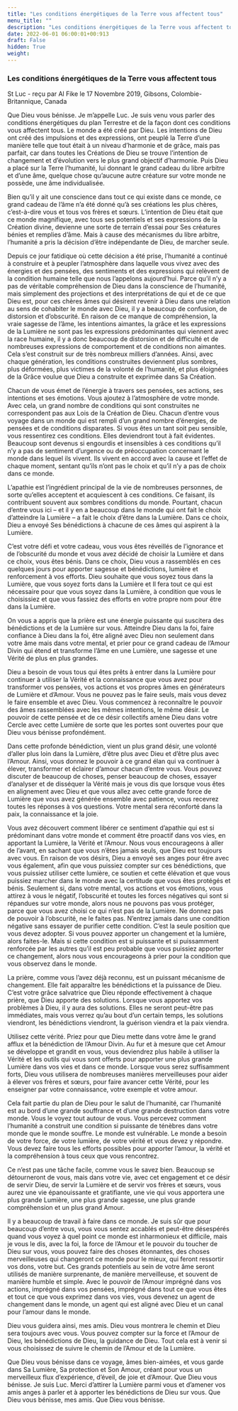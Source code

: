 ```yaml
---
title: "Les conditions énergétiques de la Terre vous affectent tous"
menu_title: ""
description: "Les conditions énergétiques de la Terre vous affectent tous"
date: 2022-06-01 06:00:01+00:913
draft: False
hidden: True
weight:
---
```

### Les conditions énergétiques de la Terre vous affectent tous

St Luc - reçu par Al Fike le 17 Novembre 2019, Gibsons, Colombie-Britannique, Canada

Que Dieu vous bénisse. Je m’appelle Luc. Je suis venu vous parler des conditions énergétiques du plan Terrestre et de la façon dont ces conditions vous affectent tous. Le monde a été créé par Dieu. Les intentions de Dieu ont créé des impulsions et des expressions, ont peuplé la Terre d’une manière telle que tout était à un niveau d’harmonie et de grâce, mais pas parfait, car dans toutes les Créations de Dieu se trouve l’intention de changement et d’évolution vers le plus grand objectif d’harmonie. Puis Dieu a placé sur la Terre l’humanité, lui donnant le grand cadeau du libre arbitre et d’une âme, quelque chose qu’aucune autre créature sur votre monde ne possède, une âme individualisée.

Bien qu’il y ait une conscience dans tout ce qui existe dans ce monde, ce grand cadeau de l’âme n’a été donné qu’à ses créations les plus chères, c’est-à-dire vous et tous vos frères et sœurs. L’intention de Dieu était que ce monde magnifique, avec tous ses potentiels et ses expressions de la Création divine, devienne une sorte de terrain d’essai pour Ses créatures bénies et remplies d’âme. Mais à cause des mécanismes du libre arbitre, l’humanité a pris la décision d’être indépendante de Dieu, de marcher seule.

Depuis ce jour fatidique où cette décision a été prise, l’humanité a continué à construire et à peupler l’atmosphère dans laquelle vous vivez avec des énergies et des pensées, des sentiments et des expressions qui relèvent de la condition humaine telle que nous l’appelons aujourd’hui. Parce qu’il n’y a pas de véritable compréhension de Dieu dans la conscience de l’humanité, mais simplement des projections et des interprétations de qui et de ce que Dieu est, pour ces chères âmes qui désirent revenir à Dieu dans une relation au sens de cohabiter le monde avec Dieu, il y a beaucoup de confusion, de distorsion et d’obscurité. En raison de ce manque de compréhension, la vraie sagesse de l’âme, les intentions aimantes, la grâce et les expressions de la Lumière ne sont pas les expressions prédominantes qui viennent avec la race humaine, il y a donc beaucoup de distorsion et de difficulté et de nombreuses expressions de comportement et de conditions non aimantes. Cela s’est construit sur de très nombreux milliers d’années. Ainsi, avec chaque génération, les conditions construites deviennent plus sombres, plus déformées, plus victimes de la volonté de l’humanité, et plus éloignées de la Grâce voulue que Dieu a construite et exprimée dans Sa Création.

Chacun de vous émet de l’énergie à travers ses pensées, ses actions, ses intentions et ses émotions. Vous ajoutez à l’atmosphère de votre monde. Avec cela, un grand nombre de conditions qui sont construites ne correspondent pas aux Lois de la Création de Dieu. Chacun d’entre vous voyage dans un monde qui est rempli d’un grand nombre d’énergies, de pensées et de conditions disparates. Si vous êtes un tant soit peu sensible, vous ressentirez ces conditions. Elles deviendront tout à fait évidentes. Beaucoup sont devenus si engourdis et insensibles à ces conditions qu’il n’y a pas de sentiment d’urgence ou de préoccupation concernant le monde dans lequel ils vivent. Ils vivent en accord avec la cause et l’effet de chaque moment, sentant qu’ils n’ont pas le choix et qu’il n’y a pas de choix dans ce monde.

L’apathie est l’ingrédient principal de la vie de nombreuses personnes, de sorte qu’elles acceptent et acquiescent à ces conditions. Ce faisant, ils contribuent souvent aux sombres conditions du monde. Pourtant, chacun d’entre vous ici – et il y en a beaucoup dans le monde qui ont fait le choix d’atteindre la Lumière – a fait le choix d’être dans la Lumière. Dans ce choix, Dieu a envoyé Ses bénédictions à chacune de ces âmes qui aspirent à la Lumière.

C’est votre défi et votre cadeau, vous vous êtes réveillés de l’ignorance et de l’obscurité du monde et vous avez décidé de choisir la Lumière et dans ce choix, vous êtes bénis. Dans ce choix, Dieu vous a rassemblés en ces quelques jours pour apporter sagesse et bénédictions, lumière et renforcement à vos efforts. Dieu souhaite que vous soyez tous dans la Lumière, que vous soyez forts dans la Lumière et Il fera tout ce qui est nécessaire pour que vous soyez dans la Lumière, à condition que vous le choisissiez et que vous fassiez des efforts en votre propre nom pour être dans la Lumière.

On vous a appris que la prière est une énergie puissante qui suscitera des bénédictions et de la Lumière sur vous. Atteindre Dieu dans la foi, faire confiance à Dieu dans la foi, être aligné avec Dieu non seulement dans votre âme mais dans votre mental, et prier pour ce grand cadeau de l’Amour Divin qui étend et transforme l’âme en une Lumière, une sagesse et une Vérité de plus en plus grandes.

Dieu a besoin de vous tous qui êtes prêts à entrer dans la Lumière pour continuer à utiliser la Vérité et la connaissance que vous avez pour transformer vos pensées, vos actions et vos propres âmes en générateurs de Lumière et d’Amour. Vous ne pouvez pas le faire seuls, mais vous devez le faire ensemble et avec Dieu. Vous commencez à reconnaître le pouvoir des âmes rassemblées avec les mêmes intentions, le même désir. Le pouvoir de cette pensée et de ce désir collectifs amène Dieu dans votre Cercle avec cette Lumière de sorte que les portes sont ouvertes pour que Dieu vous bénisse profondément.

Dans cette profonde bénédiction, vient un plus grand désir, une volonté d’aller plus loin dans la Lumière, d’être plus avec Dieu et d’être plus avec l’Amour. Ainsi, vous donnez le pouvoir à ce grand élan qui va continuer à élever, transformer et éclairer d’amour chacun d’entre vous. Vous pouvez discuter de beaucoup de choses, penser beaucoup de choses, essayer d’analyser et de disséquer la Vérité mais je vous dis que lorsque vous êtes en alignement avec Dieu et que vous allez avec cette grande force de Lumière que vous avez générée ensemble avec patience, vous recevrez toutes les réponses à vos questions. Votre mental sera réconforté dans la paix, la connaissance et la joie.

Vous avez découvert comment libérer ce sentiment d’apathie qui est si prédominant dans votre monde et comment être proactif dans vos vies, en apportant la Lumière, la Vérité et l’Amour. Nous vous encourageons à aller de l’avant, en sachant que vous n’êtes jamais seuls, que Dieu est toujours avec vous. En raison de vos désirs, Dieu a envoyé ses anges pour être avec vous également, afin que vous puissiez compter sur ces bénédictions, que vous puissiez utiliser cette lumière, ce soutien et cette élévation et que vous puissiez marcher dans le monde avec la certitude que vous êtes protégés et bénis. Seulement si, dans votre mental, vos actions et vos émotions, vous attirez à vous le négatif, l’obscurité et toutes les forces négatives qui sont si répandues sur votre monde, alors nous ne pouvons pas vous protéger, parce que vous avez choisi ce qui n’est pas de la Lumière. Ne donnez pas de pouvoir à l’obscurité, ne le faites pas. N’entrez jamais dans une condition négative sans essayer de purifier cette condition. C’est la seule position que vous devez adopter. Si vous pouvez apporter un changement et la lumière, alors faites-le. Mais si cette condition est si puissante et si puissamment renforcée par les autres qu’il est peu probable que vous puissiez apporter ce changement, alors nous vous encourageons à prier pour la condition que vous observez dans le monde.

La prière, comme vous l’avez déjà reconnu, est un puissant mécanisme de changement. Elle fait apparaître les bénédictions et la puissance de Dieu. C’est votre grâce salvatrice que Dieu réponde effectivement à chaque prière, que Dieu apporte des solutions. Lorsque vous apportez vos problèmes à Dieu, il y aura des solutions. Elles ne seront peut-être pas immédiates, mais vous verrez qu’au bout d’un certain temps, les solutions viendront, les bénédictions viendront, la guérison viendra et la paix viendra.

Utilisez cette vérité. Priez pour que Dieu mette dans votre âme le grand afflux et la bénédiction de l’Amour Divin. Au fur et à mesure que cet Amour se développe et grandit en vous, vous deviendrez plus habile à utiliser la Vérité et les outils qui vous sont offerts pour apporter une plus grande Lumière dans vos vies et dans ce monde. Lorsque vous serez suffisamment forts, Dieu vous utilisera de nombreuses manières merveilleuses pour aider à élever vos frères et sœurs, pour faire avancer cette Vérité, pour les enseigner par votre connaissance, votre exemple et votre amour.

Cela fait partie du plan de Dieu pour le salut de l’humanité, car l’humanité est au bord d’une grande souffrance et d’une grande destruction dans votre monde. Vous le voyez tout autour de vous. Vous percevez comment l’humanité a construit une condition si puissante de ténèbres dans votre monde que le monde souffre. Le monde est vulnérable. Le monde a besoin de votre force, de votre lumière, de votre vérité et vous devez y répondre. Vous devez faire tous les efforts possibles pour apporter l’amour, la vérité et la compréhension à tous ceux que vous rencontrez.

Ce n’est pas une tâche facile, comme vous le savez bien. Beaucoup se détourneront de vous, mais dans votre vie, avec cet engagement et ce désir de servir Dieu, de servir la Lumière et de servir vos frères et sœurs, vous aurez une vie épanouissante et gratifiante, une vie qui vous apportera une plus grande Lumière, une plus grande sagesse, une plus grande compréhension et un plus grand Amour.

Il y a beaucoup de travail à faire dans ce monde. Je suis sûr que pour beaucoup d’entre vous, vous vous sentez accablés et peut-être désespérés quand vous voyez à quel point ce monde est inharmonieux et difficile, mais je vous le dis, avec la foi, la force de l’Amour et le pouvoir du toucher de Dieu sur vous, vous pouvez faire des choses étonnantes, des choses merveilleuses qui changeront ce monde pour le mieux, qui feront ressortir vos dons, votre but. Ces grands potentiels au sein de votre âme seront utilisés de manière surprenante, de manière merveilleuse, et souvent de manière humble et simple. Avec le pouvoir de l’Amour imprégné dans vos actions, imprégné dans vos pensées, imprégné dans tout ce que vous êtes et tout ce que vous exprimez dans vos vies, vous devenez un agent de changement dans le monde, un agent qui est aligné avec Dieu et un canal pour l’amour dans le monde.

Dieu vous guidera ainsi, mes amis. Dieu vous montrera le chemin et Dieu sera toujours avec vous. Vous pouvez compter sur la force et l’Amour de Dieu, les bénédictions de Dieu, la guidance de Dieu. Tout cela est à venir si vous choisissez de suivre le chemin de l’Amour et de la Lumière.

Que Dieu vous bénisse dans ce voyage, âmes bien-aimées, et vous garde dans Sa Lumière, Sa protection et Son Amour, créant pour vous un merveilleux flux d’expérience, d’éveil, de joie et d’Amour. Que Dieu vous bénisse. Je suis Luc. Merci d’attirer la Lumière parmi vous et d’amener vos amis anges à parler et à apporter les bénédictions de Dieu sur vous. Que Dieu vous bénisse, mes amis. Que Dieu vous bénisse.





